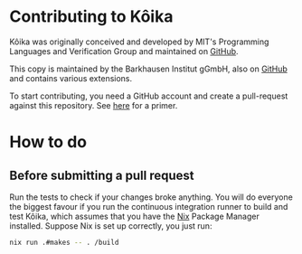# Contributing to Kôika

Kôika was originally conceived and developed by MIT's Programming Languages and Verification Group and maintained on [GitHub](https://github.com/mit-plv/koika).

This copy is maintained by the Barkhausen Institut gGmbH, also on [GitHub](https://github.com/Barkhausen-Institut/koika) and contains various extensions.

To start contributing, you need a GitHub account and create a pull-request against this repository.
See [here](https://docs.github.com/en/get-started/quickstart/hello-world) for a primer.

# How to do

## Before submitting a pull request

Run the tests to check if your changes broke anything.
You will do everyone the biggest favour if you run the continuous integration runner to build and test Kôika, which assumes that you have the [Nix](https://nixos.org/download) Package Manager installed. 
Suppose Nix is set up correctly, you just run:

```sh
nix run .#makes -- . /build
```
